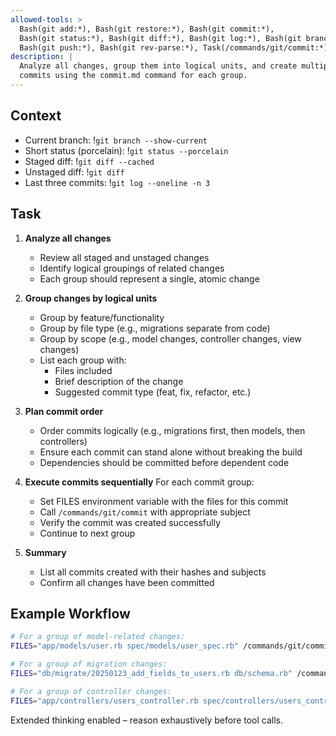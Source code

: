 ```yaml
---
allowed-tools: >
  Bash(git add:*), Bash(git restore:*), Bash(git commit:*),
  Bash(git status:*), Bash(git diff:*), Bash(git log:*), Bash(git branch:*),
  Bash(git push:*), Bash(git rev-parse:*), Task(/commands/git/commit:*)
description: |
  Analyze all changes, group them into logical units, and create multiple
  commits using the commit.md command for each group.
---
```


## Context

- Current branch: !`git branch --show-current`
- Short status (porcelain): !`git status --porcelain`
- Staged diff: !`git diff --cached`
- Unstaged diff: !`git diff`
- Last three commits: !`git log --oneline -n 3`

## Task

1. **Analyze all changes**
   - Review all staged and unstaged changes
   - Identify logical groupings of related changes
   - Each group should represent a single, atomic change

2. **Group changes by logical units**
   - Group by feature/functionality
   - Group by file type (e.g., migrations separate from code)
   - Group by scope (e.g., model changes, controller changes, view changes)
   - List each group with:
     - Files included
     - Brief description of the change
     - Suggested commit type (feat, fix, refactor, etc.)

3. **Plan commit order**
   - Order commits logically (e.g., migrations first, then models, then controllers)
   - Ensure each commit can stand alone without breaking the build
   - Dependencies should be committed before dependent code

4. **Execute commits sequentially**
   For each commit group:
   - Set FILES environment variable with the files for this commit
   - Call `/commands/git/commit` with appropriate subject
   - Verify the commit was created successfully
   - Continue to next group

5. **Summary**
   - List all commits created with their hashes and subjects
   - Confirm all changes have been committed

## Example Workflow

```bash
# For a group of model-related changes:
FILES="app/models/user.rb spec/models/user_spec.rb" /commands/git/commit "feat(models): ユーザーモデルに新しいバリデーションを追加"

# For a group of migration changes:
FILES="db/migrate/20250123_add_fields_to_users.rb db/schema.rb" /commands/git/commit "feat(db): ユーザーテーブルに新しいフィールドを追加"

# For a group of controller changes:
FILES="app/controllers/users_controller.rb spec/controllers/users_controller_spec.rb" /commands/git/commit "feat(controllers): ユーザーコントローラーに新しいアクションを追加"
```

Extended thinking enabled – reason exhaustively before tool calls.